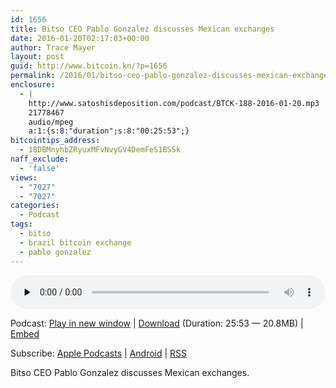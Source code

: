 ```yaml
---
id: 1656
title: Bitso CEO Pablo Gonzalez discusses Mexican exchanges
date: 2016-01-20T02:17:03+00:00
author: Trace Mayer
layout: post
guid: http://www.bitcoin.kn/?p=1656
permalink: /2016/01/bitso-ceo-pablo-gonzalez-discusses-mexican-exchange/
enclosure:
  - |
    http://www.satoshisdeposition.com/podcast/BTCK-188-2016-01-20.mp3
    21778467
    audio/mpeg
    a:1:{s:8:"duration";s:8:"00:25:53";}
bitcointips_address:
  - 18DBMnyhbZRyuxMFvNvyGV4DemFeS1BS5k
naff_exclude:
  - 'false'
views:
  - "7027"
  - "7027"
categories:
  - Podcast
tags:
  - bitso
  - brazil bitcoin exchange
  - pablo gonzalez
---
```

<!--powerpress_player-->

<div class="powerpress_player" id="powerpress_player_5780">
  <audio class="wp-audio-shortcode" id="audio-1656-191" preload="none" style="width: 100%;" controls="controls"><source type="audio/mpeg" src="http://media.blubrry.com/bitcoinruntogold/p/www.satoshisdeposition.com/podcast/BTCK-188-2016-01-20.mp3?_=191" /><a href="http://media.blubrry.com/bitcoinruntogold/p/www.satoshisdeposition.com/podcast/BTCK-188-2016-01-20.mp3">http://media.blubrry.com/bitcoinruntogold/p/www.satoshisdeposition.com/podcast/BTCK-188-2016-01-20.mp3</a></audio>
</div>

<p class="powerpress_links powerpress_links_mp3">
  Podcast: <a href="http://media.blubrry.com/bitcoinruntogold/p/www.satoshisdeposition.com/podcast/BTCK-188-2016-01-20.mp3" class="powerpress_link_pinw" target="_blank" title="Play in new window" onclick="return powerpress_pinw('https://www.bitcoin.kn/?powerpress_pinw=1656-podcast');" rel="nofollow">Play in new window</a> | <a href="http://media.blubrry.com/bitcoinruntogold/s/www.satoshisdeposition.com/podcast/BTCK-188-2016-01-20.mp3" class="powerpress_link_d" title="Download" rel="nofollow" download="BTCK-188-2016-01-20.mp3">Download</a> (Duration: 25:53 &#8212; 20.8MB) | <a href="#" class="powerpress_link_e" title="Embed" onclick="return powerpress_show_embed('1656-podcast');" rel="nofollow">Embed</a>
</p>

<p class="powerpress_embed_box" id="powerpress_embed_1656-podcast" style="display: none;">
  <input id="powerpress_embed_1656-podcast_t" type="text" value="<iframe width=&quot;320&quot; height=&quot;30&quot; src=&quot;https://www.bitcoin.kn/?powerpress_embed=1656-podcast&amp;powerpress_player=mediaelement-audio&quot; frameborder=&quot;0&quot; scrolling=&quot;no&quot;></iframe>" onclick="javascript: this.select();" onfocus="javascript: this.select();" style="width: 70%;" readOnly />
</p>

<p class="powerpress_links powerpress_subscribe_links">
  Subscribe: <a href="https://itunes.apple.com/WebObjects/MZStore.woa/wa/viewPodcast?id=301670981&mt=2&ls=1#episodeGuid=http%3A%2F%2Fwww.bitcoin.kn%2F%3Fp%3D1656" class="powerpress_link_subscribe powerpress_link_subscribe_itunes" title="Subscribe on Apple Podcasts" rel="nofollow">Apple Podcasts</a> | <a href="https://subscribeonandroid.com/www.bitcoin.kn/feed/podcast/" class="powerpress_link_subscribe powerpress_link_subscribe_android" title="Subscribe on Android" rel="nofollow">Android</a> | <a href="https://www.bitcoin.kn/feed/podcast/" class="powerpress_link_subscribe powerpress_link_subscribe_rss" title="Subscribe via RSS" rel="nofollow">RSS</a>
</p>

Bitso CEO Pablo Gonzalez discusses Mexican exchanges.